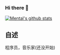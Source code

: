 ### Hi there 👋
[![Mental's github stats](https://github-readme-stats.vercel.app/api?username=mentaLwz)](https://github.com/mentaLwz/github-readme-stats)

## 自述   
程序员，音乐家(还没开始)
<!--
**mentaLwz/mentaLwz** is a ✨ _special_ ✨ repository because its `README.md` (this file) appears on your GitHub profile.

Here are some ideas to get you started:

- 🔭 I’m currently working on ...
- 🌱 I’m currently learning ...
- 👯 I’m looking to collaborate on ...
- 🤔 I’m looking for help with ...
- 💬 Ask me about ...
- 📫 How to reach me: ...
- 😄 Pronouns: ...
- ⚡ Fun fact: ...
-->
